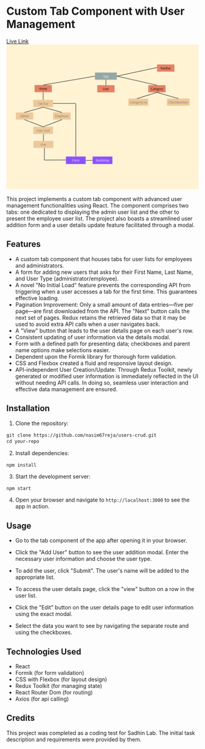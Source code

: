 # Custom Tab Component with User Management

[Live Link](https://nasim67reja.github.io/users-crud/)
![App Diagram](./public/App-Diagram.png)

This project implements a custom tab component with advanced user management functionalities using React. The component comprises two tabs: one dedicated to displaying the admin user list and the other to present the employee user list. The project also boasts a streamlined user addition form and a user details update feature facilitated through a modal.

## Features

- A custom tab component that houses tabs for user lists for employees and administrators.
- A form for adding new users that asks for their First Name, Last Name, and User Type (administrator/employee).
- A novel "No Initial Load" feature prevents the corresponding API from triggering when a user accesses a tab for the first time. This guarantees effective loading.
- Pagination Improvement: Only a small amount of data entries—five per page—are first downloaded from the API. The "Next" button calls the next set of pages. Redux retains the retrieved data so that it may be used to avoid extra API calls when a user navigates back.
- A "View" button that leads to the user details page on each user's row.
- Consistent updating of user information via the details modal.
- Form with a defined path for presenting data; checkboxes and parent name options make selections easier.
- Dependent upon the Formik library for thorough form validation.
- CSS and Flexbox created a fluid and responsive layout design.
- API-independent User Creation/Update: Through Redux Toolkit, newly generated or modified user information is immediately reflected in the UI without needing API calls. In doing so, seamless user interaction and effective data management are ensured.

## Installation

1. Clone the repository:

```md
git clone https://github.com/nasim67reja/users-crud.git
cd your-repo
```

2. Install dependencies:

```
npm install
```

3. Start the development server:

```
npm start
```

4. Open your browser and navigate to `http://localhost:3000` to see the app in action.

## Usage

- Go to the tab component of the app after opening it in your browser.
- Click the "Add User" button to see the user addition modal.
  Enter the necessary user information and choose the user type.
- To add the user, click "Submit". The user's name will be added to the appropriate list.

- To access the user details page, click the "view" button on a row in the user list.
- Click the "Edit" button on the user details page to edit user information using the exact modal.
- Select the data you want to see by navigating the separate route and using the checkboxes.

## Technologies Used

- React
- Formik (for form validation)
- CSS with Flexbox (for layout design)
- Redux Toolkit (for managing state)
- React Router Dom (for routing)
- Axios (for api calling)

## Credits

This project was completed as a coding test for Sadhin Lab. The initial task description and requirements were provided by them.
